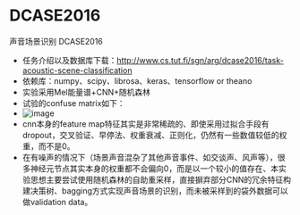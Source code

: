 # DCASE2016
声音场景识别
DCASE2016
- 任务介绍以及数据库下载：http://www.cs.tut.fi/sgn/arg/dcase2016/task-acoustic-scene-classification
- 依赖库：numpy、scipy、librosa、keras、tensorflow or theano
- 实验采用Mel能量谱+CNN+随机森林
- 试验的confuse matrix如下：
- ![image](https://github.com/DeepLJH0001/DCASE2016/blob/master/images/%E9%94%99%E5%88%86%E7%9F%A9%E9%98%B5.png)
- cnn本身的feature map特征其实是非常稀疏的、即使采用过拟合手段有dropout，交叉验证、早停法、权重衰减、正则化，仍然有一些数值较低的权重，而不是0。
- 在有噪声的情况下（场景声音混杂了其他声音事件、如交谈声、风声等），很多神经元节点其实本身的权重都不会偏向0，而是以一个较小的值存在、本实验思想主要尝试使用随机森林的自助重采样，直接摒弃部分CNN的冗余特征构建决策树、bagging方式实现声音场景的识别，而未被采样到的袋外数据可以做validation data。
